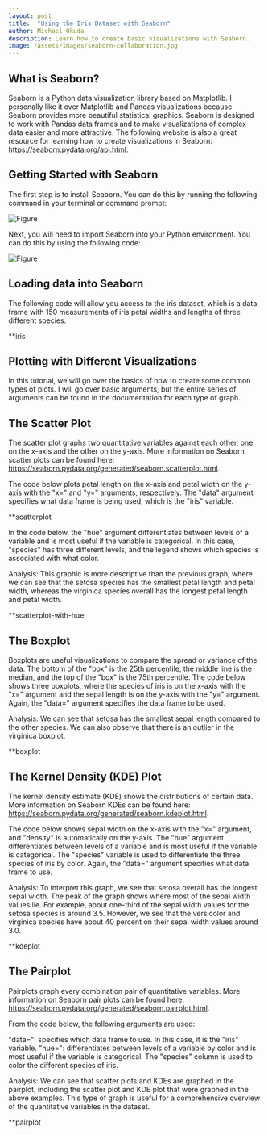```yaml
---
layout: post
title:  "Using the Iris Dataset with Seaborn"
author: Michael Okuda
description: Learn how to create basic visualizations with Seaborn.
image: /assets/images/seaborn-collaboration.jpg
---
```

## What is Seaborn?

Seaborn is a Python data visualization library based on Matplotlib. I personally like it over Matplotlib and Pandas visualizations because Seaborn provides more beautiful statistical graphics. Seaborn is designed to work with Pandas data frames and to make visualizations of complex data easier and more attractive. The following website is also a great resource for learning how to create visualizations in Seaborn: https://seaborn.pydata.org/api.html.

## Getting Started with Seaborn

The first step is to install Seaborn. You can do this by running the following command in your terminal or command prompt:

![Figure](https://raw.githubusercontent.com/mokuda2/my386blog/main/assets/images/pip-install-seaborn.png)

Next, you will need to import Seaborn into your Python environment. You can do this by using the following code:

![Figure](https://raw.githubusercontent.com/mokuda2/my386blog/main/assets/images/import-seaborn.png)

## Loading data into Seaborn

The following code will allow you access to the iris dataset, which is a data frame with 150 measurements of iris petal widths and lengths of three different species.

**iris

## Plotting with Different Visualizations

In this tutorial, we will go over the basics of how to create some common types of plots.  I will go over basic arguments, but the entire series of arguments can be found in the documentation for each type of graph.

## The Scatter Plot

The scatter plot graphs two quantitative variables against each other, one on the x-axis and the other on the y-axis.  More information on Seaborn scatter plots can be found here: https://seaborn.pydata.org/generated/seaborn.scatterplot.html.

The code below plots petal length on the x-axis and petal width on the y-axis with the "x=" and "y=" arguments, respectively.  The "data" argument specifies what data frame is being used, which is the "iris" variable.

**scatterplot

In the code below, the "hue" argument differentiates between levels of a variable and is most useful if the variable is categorical.  In this case, "species" has three different levels, and the legend shows which species is associated with what color.

Analysis: This graphic is more descriptive than the previous graph, where we can see that the setosa species has the smallest petal length and petal width, whereas the virginica species overall has the longest petal length and petal width.

**scatterplot-with-hue

## The Boxplot

Boxplots are useful visualizations to compare the spread or variance of the data.  The bottom of the "box" is the 25th percentile, the middle line is the median, and the top of the "box" is the 75th percentile.  The code below shows three boxplots, where the species of iris is on the x-axis with the "x=" argument and the sepal length is on the y-axis with the "y=" argument.  Again, the "data=" argument specifies the data frame to be used.

Analysis: We can see that setosa has the smallest sepal length compared to the other species.  We can also observe that there is an outlier in the virginica boxplot.

**boxplot

## The Kernel Density (KDE) Plot

The kernel density estimate (KDE) shows the distributions of certain data.  More information on Seaborn KDEs can be found here: https://seaborn.pydata.org/generated/seaborn.kdeplot.html.

The code below shows sepal width on the x-axis with the "x=" argument, and "density" is automatically on the y-axis.  The "hue" argument differentiates between levels of a variable and is most useful if the variable is categorical.  The "species" variable is used to differentiate the three species of iris by color.  Again, the "data=" argument specifies what data frame to use.

Analysis: To interpret this graph, we see that setosa overall has the longest sepal width.  The peak of the graph shows where most of the sepal width values lie.  For example, about one-third of the sepal width values for the setosa species is around 3.5.  However, we see that the versicolor and virginica species have about 40 percent on their sepal width values around 3.0.

**kdeplot

## The Pairplot

Pairplots graph every combination pair of quantitative variables. More information on Seaborn pair plots can be found here: https://seaborn.pydata.org/generated/seaborn.pairplot.html.

From the code below, the following arguments are used:

"data=": specifies which data frame to use.  In this case, it is the "iris" variable.
"hue=": differentiates between levels of a variable by color and is most useful if the variable is categorical.  The "species" column is used to color the different species of iris.

Analysis: We can see that scatter plots and KDEs are graphed in the pairplot, including the scatter plot and KDE plot that were graphed in the above examples.  This type of graph is useful for a comprehensive overview of the quantitative variables in the dataset.

**pairplot